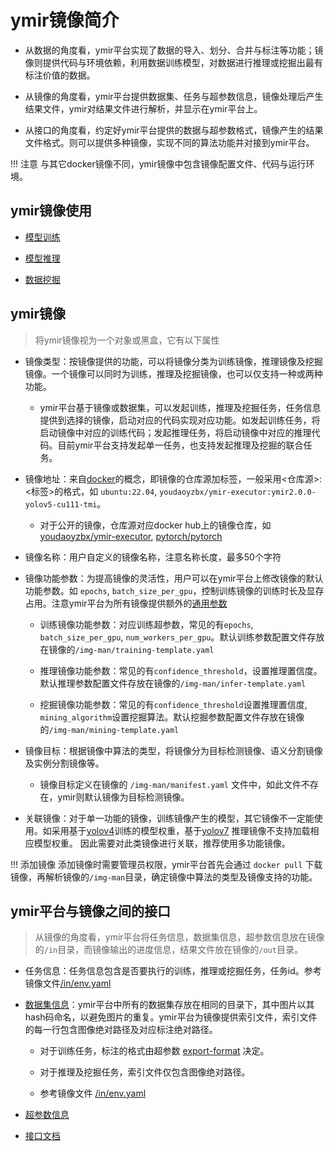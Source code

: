 # ymir镜像简介

- 从数据的角度看，ymir平台实现了数据的导入、划分、合并与标注等功能；镜像则提供代码与环境依赖，利用数据训练模型，对数据进行推理或挖掘出最有标注价值的数据。

- 从镜像的角度看，ymir平台提供数据集、任务与超参数信息，镜像处理后产生结果文件，ymir对结果文件进行解析，并显示在ymir平台上。

- 从接口的角度看，约定好ymir平台提供的数据与超参数格式，镜像产生的结果文件格式。则可以提供多种镜像，实现不同的算法功能并对接到ymir平台。

!!! 注意
    与其它docker镜像不同，ymir镜像中包含镜像配置文件、代码与运行环境。

## ymir镜像使用

- [模型训练](https://github.com/IndustryEssentials/ymir/wiki/%E6%93%8D%E4%BD%9C%E8%AF%B4%E6%98%8E#%E6%A8%A1%E5%9E%8B%E8%AE%AD%E7%BB%83)

- [模型推理](https://github.com/IndustryEssentials/ymir/wiki/%E6%93%8D%E4%BD%9C%E8%AF%B4%E6%98%8E#%E6%A8%A1%E5%9E%8B%E6%8E%A8%E7%90%86)

- [数据挖掘](https://github.com/IndustryEssentials/ymir/wiki/%E6%93%8D%E4%BD%9C%E8%AF%B4%E6%98%8E#%E6%95%B0%E6%8D%AE%E6%8C%96%E6%8E%98)

## ymir镜像

> 将ymir镜像视为一个对象或黑盒，它有以下属性

- 镜像类型：按镜像提供的功能，可以将镜像分类为训练镜像，推理镜像及挖掘镜像。一个镜像可以同时为训练，推理及挖掘镜像，也可以仅支持一种或两种功能。

    - ymir平台基于镜像或数据集，可以发起训练，推理及挖掘任务，任务信息提供到选择的镜像，启动对应的代码实现对应功能。如发起训练任务，将启动镜像中对应的训练代码；发起推理任务，将启动镜像中对应的推理代码。目前ymir平台支持发起单一任务，也支持发起推理及挖掘的联合任务。

- 镜像地址：来自[docker](https://www.runoob.com/docker/docker-tutorial.html)的概念，即镜像的仓库源加标签，一般采用<仓库源>:<标签>的格式，如 `ubuntu:22.04`, `youdaoyzbx/ymir-executor:ymir2.0.0-yolov5-cu111-tmi`。
    - 对于公开的镜像，仓库源对应docker hub上的镜像仓库，如 [youdaoyzbx/ymir-executor](https://hub.docker.com/r/youdaoyzbx/ymir-executor/tags), [pytorch/pytorch](https://hub.docker.com/r/pytorch/pytorch/tags)

- 镜像名称：用户自定义的镜像名称，注意名称长度，最多50个字符

- 镜像功能参数：为提高镜像的灵活性，用户可以在ymir平台上修改镜像的默认功能参数。如 `epochs`, `batch_size_per_gpu`，控制训练镜像的训练时长及显存占用。注意ymir平台为所有镜像提供额外的[通用参数](./hyper-parameter.md)

    - 训练镜像功能参数：对应训练超参数，常见的有`epochs`, `batch_size_per_gpu`, `num_workers_per_gpu`。默认训练参数配置文件存放在镜像的`/img-man/training-template.yaml`

    - 推理镜像功能参数：常见的有`confidence_threshold`，设置推理置信度。默认推理参数配置文件存放在镜像的`/img-man/infer-template.yaml`

    - 挖掘镜像功能参数：常见的有`confidence_threshold`设置推理置信度, `mining_algorithm`设置挖掘算法。默认挖掘参数配置文件存放在镜像的`/img-man/mining-template.yaml`

- 镜像目标：根据镜像中算法的类型，将镜像分为目标检测镜像、语义分割镜像及实例分割镜像等。

    - 镜像目标定义在镜像的 `/img-man/manifest.yaml` 文件中，如此文件不存在，ymir则默认镜像为目标检测镜像。

- 关联镜像：对于单一功能的镜像，训练镜像产生的模型，其它镜像不一定能使用。如采用基于[yolov4](https://github.com/AlexeyAB/darknet)训练的模型权重，基于[yolov7](https://github.com/WongKinYiu/yolov7) 推理镜像不支持加载相应模型权重。 因此需要对此类镜像进行关联，推荐使用多功能镜像。

!!! 添加镜像
    添加镜像时需要管理员权限，ymir平台首先会通过 `docker pull` 下载镜像，再解析镜像的`/img-man`目录，确定镜像中算法的类型及镜像支持的功能。


## ymir平台与镜像之间的接口

> 从镜像的角度看，ymir平台将任务信息，数据集信息，超参数信息放在镜像的`/in`目录，而镜像输出的进度信息，结果文件放在镜像的`/out`目录。

- 任务信息：任务信息包含是否要执行的训练，推理或挖掘任务，任务id。参考镜像文件[/in/env.yaml](../sample_files/in_env.md)

- [数据集信息](./dataset-format.md)：ymir平台中所有的数据集存放在相同的目录下，其中图片以其hash码命名，以避免图片的重复。ymir平台为镜像提供索引文件，索引文件的每一行包含图像绝对路径及对应标注绝对路径。

    - 对于训练任务，标注的格式由超参数 [export-format](./hyper-parameter.md) 决定。

    - 对于推理及挖掘任务，索引文件仅包含图像绝对路径。

    - 参考镜像文件 [/in/env.yaml](../sample_files/in_config.md)

- [超参数信息](./hyper-parameter.md)

- [接口文档](../design_doc/ymir_call_image.md)
